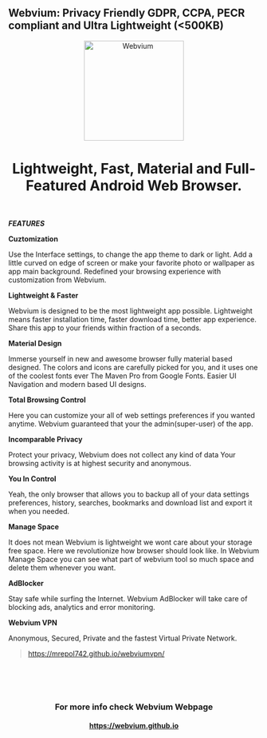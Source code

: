 ## Webvium: Privacy Friendly GDPR, CCPA, PECR compliant and Ultra Lightweight (<500KB)

<p align="center">
<a href="https://mrepol742.github.io/webvium">
  <img alt="Webvium" src="https://mrepol742.github.io/images/webvium_transparent_icon.png" width="200px"/> 
  </a> 
  <h1 align="center">Lightweight, Fast, Material and Full-Featured Android Web Browser.</h1>
</p>
<br>


***FEATURES***


**Cuztomization**

Use the Interface settings, to change the app theme to dark or light. Add a little curved on edge of screen or make your favorite photo or wallpaper as app main background. Redefined your browsing experience with customization from Webvium.

**Lightweight & Faster**

Webvium is designed to be the most lightweight app possible. Lightweight means faster installation time, faster download time, better app experience. Share this app to your friends within fraction of a seconds.

**Material Design**

Immerse yourself in new and awesome browser fully material based designed. The colors and icons are carefully picked for you, and it uses one of the coolest fonts ever The Maven Pro from Google Fonts. Easier UI Navigation and modern based UI designs.

**Total Browsing Control**

Here you can customize your all of web settings preferences if you wanted anytime. Webvium guaranteed that your the admin(super-user) of the app.

**Incomparable Privacy**

Protect your privacy, Webvium does not collect any kind of data Your browsing activity is at highest security and anonymous.

**You In Control**

Yeah, the only browser that allows you to backup all of your data settings preferences, history, searches, bookmarks and download list and export it when you needed.

**Manage Space**

It does not mean Webvium is lightweight we wont care about your storage free space. Here we revolutionize how browser should look like. In Webvium Manage Space you can see what part of webvium tool so much space and delete them whenever you want.

**AdBlocker**

Stay safe while surfing the Internet. Webvium AdBlocker will take care of blocking ads, analytics and error monitoring.

**Webvium VPN**

Anonymous, Secured, Private and the fastest Virtual Private Network.
>https://mrepol742.github.io/webviumvpn/


<br>
<br>
<br>
<p align="center">
  <h3 align="center">For more info check Webvium Webpage</h3>
  <h4 align="center"><a href="https://webvium.github.io">https://webvium.github.io</a></h4>
</p>
<br>
